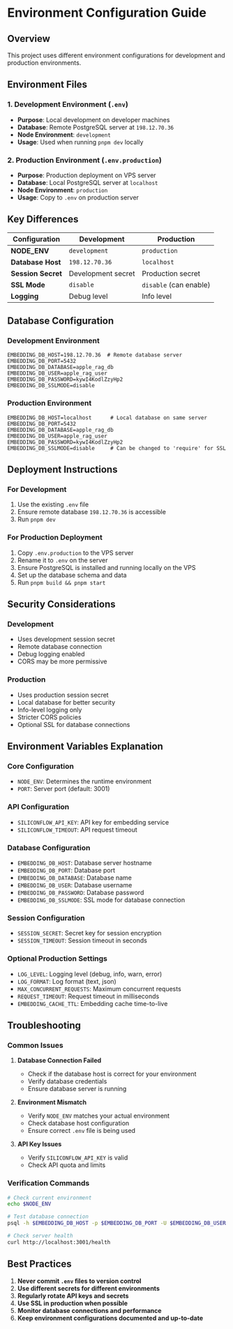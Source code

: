 # Environment Configuration Guide

## Overview

This project uses different environment configurations for development and production environments.

## Environment Files

### 1. Development Environment (`.env`)
- **Purpose**: Local development on developer machines
- **Database**: Remote PostgreSQL server at `198.12.70.36`
- **Node Environment**: `development`
- **Usage**: Used when running `pnpm dev` locally

### 2. Production Environment (`.env.production`)
- **Purpose**: Production deployment on VPS server
- **Database**: Local PostgreSQL server at `localhost`
- **Node Environment**: `production`
- **Usage**: Copy to `.env` on production server

## Key Differences

| Configuration | Development | Production |
|---------------|-------------|------------|
| **NODE_ENV** | `development` | `production` |
| **Database Host** | `198.12.70.36` | `localhost` |
| **Session Secret** | Development secret | Production secret |
| **SSL Mode** | `disable` | `disable` (can enable) |
| **Logging** | Debug level | Info level |

## Database Configuration

### Development Environment
```env
EMBEDDING_DB_HOST=198.12.70.36  # Remote database server
EMBEDDING_DB_PORT=5432
EMBEDDING_DB_DATABASE=apple_rag_db
EMBEDDING_DB_USER=apple_rag_user
EMBEDDING_DB_PASSWORD=kywI4KodlZzyHp2
EMBEDDING_DB_SSLMODE=disable
```

### Production Environment
```env
EMBEDDING_DB_HOST=localhost      # Local database on same server
EMBEDDING_DB_PORT=5432
EMBEDDING_DB_DATABASE=apple_rag_db
EMBEDDING_DB_USER=apple_rag_user
EMBEDDING_DB_PASSWORD=kywI4KodlZzyHp2
EMBEDDING_DB_SSLMODE=disable     # Can be changed to 'require' for SSL
```

## Deployment Instructions

### For Development
1. Use the existing `.env` file
2. Ensure remote database `198.12.70.36` is accessible
3. Run `pnpm dev`

### For Production Deployment
1. Copy `.env.production` to the VPS server
2. Rename it to `.env` on the server
3. Ensure PostgreSQL is installed and running locally on the VPS
4. Set up the database schema and data
5. Run `pnpm build && pnpm start`

## Security Considerations

### Development
- Uses development session secret
- Remote database connection
- Debug logging enabled
- CORS may be more permissive

### Production
- Uses production session secret
- Local database for better security
- Info-level logging only
- Stricter CORS policies
- Optional SSL for database connections

## Environment Variables Explanation

### Core Configuration
- `NODE_ENV`: Determines the runtime environment
- `PORT`: Server port (default: 3001)

### API Configuration
- `SILICONFLOW_API_KEY`: API key for embedding service
- `SILICONFLOW_TIMEOUT`: API request timeout

### Database Configuration
- `EMBEDDING_DB_HOST`: Database server hostname
- `EMBEDDING_DB_PORT`: Database port
- `EMBEDDING_DB_DATABASE`: Database name
- `EMBEDDING_DB_USER`: Database username
- `EMBEDDING_DB_PASSWORD`: Database password
- `EMBEDDING_DB_SSLMODE`: SSL mode for database connection

### Session Configuration
- `SESSION_SECRET`: Secret key for session encryption
- `SESSION_TIMEOUT`: Session timeout in seconds

### Optional Production Settings
- `LOG_LEVEL`: Logging level (debug, info, warn, error)
- `LOG_FORMAT`: Log format (text, json)
- `MAX_CONCURRENT_REQUESTS`: Maximum concurrent requests
- `REQUEST_TIMEOUT`: Request timeout in milliseconds
- `EMBEDDING_CACHE_TTL`: Embedding cache time-to-live

## Troubleshooting

### Common Issues

1. **Database Connection Failed**
   - Check if the database host is correct for your environment
   - Verify database credentials
   - Ensure database server is running

2. **Environment Mismatch**
   - Verify `NODE_ENV` matches your actual environment
   - Check database host configuration
   - Ensure correct `.env` file is being used

3. **API Key Issues**
   - Verify `SILICONFLOW_API_KEY` is valid
   - Check API quota and limits

### Verification Commands

```bash
# Check current environment
echo $NODE_ENV

# Test database connection
psql -h $EMBEDDING_DB_HOST -p $EMBEDDING_DB_PORT -U $EMBEDDING_DB_USER -d $EMBEDDING_DB_DATABASE -c "SELECT 1;"

# Check server health
curl http://localhost:3001/health
```

## Best Practices

1. **Never commit `.env` files to version control**
2. **Use different secrets for different environments**
3. **Regularly rotate API keys and secrets**
4. **Use SSL in production when possible**
5. **Monitor database connections and performance**
6. **Keep environment configurations documented and up-to-date**
